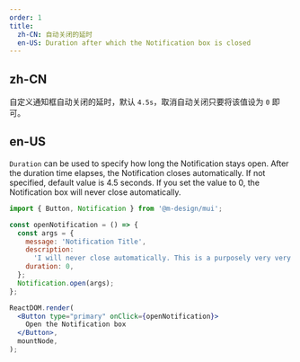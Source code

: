 ```yaml
---
order: 1
title:
  zh-CN: 自动关闭的延时
  en-US: Duration after which the Notification box is closed
---
```


## zh-CN

自定义通知框自动关闭的延时，默认 `4.5s`，取消自动关闭只要将该值设为 `0` 即可。

## en-US

`Duration` can be used to specify how long the Notification stays open. After the duration time elapses, the Notification closes automatically. If not specified, default value is 4.5 seconds. If you set the value to 0, the Notification box will never close automatically.

```jsx
import { Button, Notification } from '@m-design/mui';

const openNotification = () => {
  const args = {
    message: 'Notification Title',
    description:
      'I will never close automatically. This is a purposely very very long description that has many many characters and words.',
    duration: 0,
  };
  Notification.open(args);
};

ReactDOM.render(
  <Button type="primary" onClick={openNotification}>
    Open the Notification box
  </Button>,
  mountNode,
);
```
